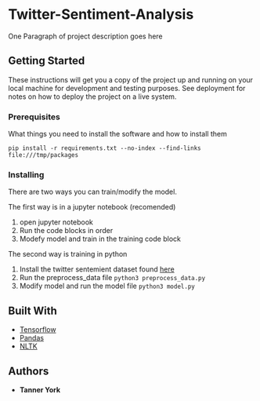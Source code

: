 # Twitter-Sentiment-Analysis

One Paragraph of project description goes here

## Getting Started

These instructions will get you a copy of the project up and running on your local machine for development and testing purposes. See deployment for notes on how to deploy the project on a live system.

### Prerequisites

What things you need to install the software and how to install them

```pip install -r requirements.txt --no-index --find-links file:///tmp/packages```

### Installing

There are two ways you can train/modify the model.

The first way is in a jupyter notebook (recomended)
1. open jupyter notebook
2. Run the code blocks in order
3. Modefy model and train in the training code block

The second way is training in python
1. Install the twitter sentemient dataset found [here](https://www.kaggle.com/kazanova/sentiment140)
2. Run the preprocess_data file
```python3 preprocess_data.py```
3. Modify model and run the model file
```python3 model.py```


## Built With

* [Tensorflow](https://www.tensorflow.org)
* [Pandas](https://pandas.pydata.org)
* [NLTK](https://www.nltk.org)


## Authors

* **Tanner York**

